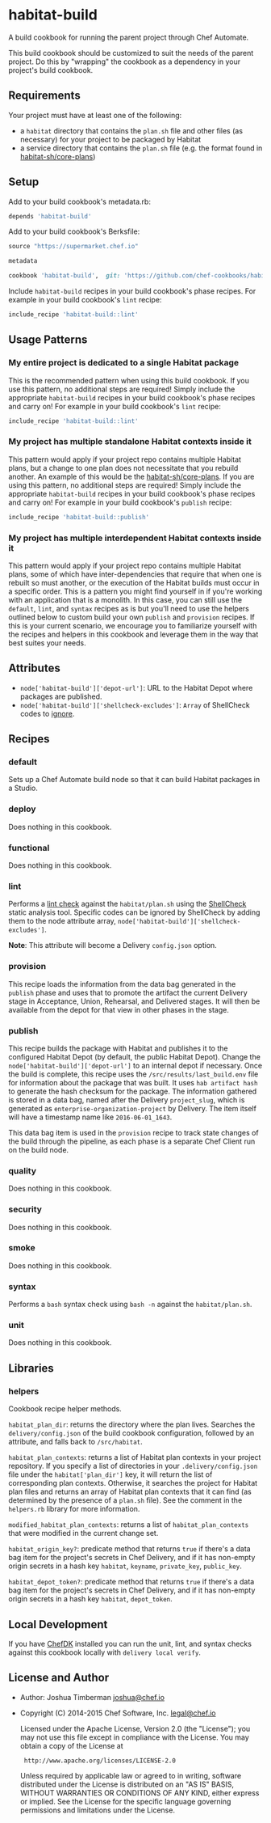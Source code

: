 # habitat-build

A build cookbook for running the parent project through Chef Automate.

This build cookbook should be customized to suit the needs of the parent project. Do this by "wrapping" the cookbook as a dependency in your project's build cookbook.

## Requirements

Your project must have at least one of the following:
  * a `habitat` directory that contains the `plan.sh` file and other files (as necessary) for your project to be packaged by Habitat
  * a service directory that contains the `plan.sh` file (e.g. the format found in [habitat-sh/core-plans](https://github.com/habitat-sh/core-plans))

## Setup

Add to your build cookbook's metadata.rb:

```ruby
depends 'habitat-build'
```

Add to your build cookbook's Berksfile:

```ruby
source "https://supermarket.chef.io"

metadata

cookbook 'habitat-build',  git: 'https://github.com/chef-cookbooks/habitat-build.git'
```

Include `habitat-build` recipes in your build cookbook's phase recipes. For example in your build cookbook's `lint` recipe:

```ruby
include_recipe 'habitat-build::lint'
```

## Usage Patterns

### My entire project is dedicated to a single Habitat package

This is the recommended pattern when using this build cookbook. If you use this pattern, no additional steps are required! Simply include the appropriate `habitat-build` recipes in your build cookbook's phase recipes and carry on! For example in your build cookbook's `lint` recipe:

```ruby
include_recipe 'habitat-build::lint'
```

### My project has multiple standalone Habitat contexts inside it

This pattern would apply if your project repo contains multiple Habitat plans, but a change to one plan does not necessitate that you rebuild another. An example of this would be the [habitat-sh/core-plans](https://github.com/habitat-sh/core-plans). If you are using this pattern, no additional steps are required! Simply include the appropriate `habitat-build` recipes in your build cookbook's phase recipes and carry on! For example in your build cookbook's `publish` recipe:

```ruby
include_recipe 'habitat-build::publish'
```

### My project has multiple interdependent Habitat contexts inside it

This pattern would apply if your project repo contains multiple Habitat plans, some of which have inter-dependencies that require that when one is rebuilt so must another, or the execution of the Habitat builds must occur in a specific order. This is a pattern you might find yourself in if you're working with an application that is a monolith. In this case, you can still use the `default`, `lint`, and `syntax` recipes as is but you'll need to use the helpers outlined below to custom build your own `publish` and `provision` recipes. If this is your current scenario, we encourage you to familiarize yourself with the recipes and helpers in this cookbook and leverage them in the way that best suites your needs.

## Attributes

* `node['habitat-build']['depot-url']`: URL to the Habitat Depot where packages are published.
* `node['habitat-build']['shellcheck-excludes']`: `Array` of ShellCheck codes to [ignore](https://github.com/koalaman/shellcheck/wiki/Ignore).

## Recipes

### default

Sets up a Chef Automate build node so that it can build Habitat packages in a Studio.

### deploy

Does nothing in this cookbook.

### functional

Does nothing in this cookbook.

### lint

Performs a [lint check](https://en.wikipedia.org/wiki/Lint_\(software\)) against the `habitat/plan.sh` using the [ShellCheck](https://www.shellcheck.net/) static analysis tool. Specific codes can be ignored by ShellCheck by adding them to the node attribute array, `node['habitat-build']['shellcheck-excludes']`.

**Note**: This attribute will become a Delivery `config.json` option.

### provision

This recipe loads the information from the data bag generated in the `publish` phase and uses that to promote the artifact the current Delivery stage in Acceptance, Union, Rehearsal, and Delivered stages. It will then be available from the depot for that view in other phases in the stage.

### publish

This recipe builds the package with Habitat and publishes it to the configured Habitat Depot (by default, the public Habitat Depot). Change the `node['habitat-build']['depot-url']` to an internal depot if necessary. Once the build is complete, this recipe uses the `/src/results/last_build.env` file for information about the package that was built. It uses `hab artifact hash` to generate the hash checksum for the package. The information gathered is stored in a data bag, named after the Delivery `project_slug`, which is generated as `enterprise-organization-project` by Delivery. The item itself will have a timestamp name like `2016-06-01_1643`.

This data bag item is used in the `provision` recipe to track state changes of the build through the pipeline, as each phase is a separate Chef Client run on the build node.

### quality

Does nothing in this cookbook.

### security

Does nothing in this cookbook.

### smoke

Does nothing in this cookbook.

### syntax

Performs a `bash` syntax check using `bash -n` against the `habitat/plan.sh`.

### unit

Does nothing in this cookbook.

## Libraries

### helpers

Cookbook recipe helper methods.

`habitat_plan_dir`: returns the directory where the plan lives. Searches the `delivery/config.json` of the build cookbook configuration, followed by an attribute, and falls back to `/src/habitat`.

`habitat_plan_contexts`: returns a list of Habitat plan contexts in your project repository. If you specify a list of directories in your `.delivery/config.json` file under the `habitat['plan_dir']` key, it will return the list of corresponding plan contexts. Otherwise, it searches the project for Habitat plan files and returns an array of Habitat plan contexts that it can find (as determined by the presence of a `plan.sh` file). See the comment in the `helpers.rb` library for more information.

`modified_habitat_plan_contexts`: returns a list of `habitat_plan_contexts` that were modified in the current change set.

`habitat_origin_key?`: predicate method that returns `true` if there's a data bag item for the project's secrets in Chef Delivery, and if it has non-empty origin secrets in a hash key `habitat`, `keyname`, `private_key`, `public_key`.

`habitat_depot_token?`: predicate method that returns `true` if there's a data bag item for the project's secrets in Chef Delivery, and if it has non-empty origin secrets in a hash key `habitat`, `depot_token`.

## Local Development

If you have [ChefDK](https://downloads.chef.io/chefdk) installed you can run
the unit, lint, and syntax checks against this cookbook locally with `delivery
local verify`.

## License and Author

- Author: Joshua Timberman <joshua@chef.io>
- Copyright (C) 2014-2015 Chef Software, Inc. <legal@chef.io>

    Licensed under the Apache License, Version 2.0 (the "License");
    you may not use this file except in compliance with the License.
    You may obtain a copy of the License at

       http://www.apache.org/licenses/LICENSE-2.0

    Unless required by applicable law or agreed to in writing, software
    distributed under the License is distributed on an "AS IS" BASIS,
    WITHOUT WARRANTIES OR CONDITIONS OF ANY KIND, either express or implied.
    See the License for the specific language governing permissions and
    limitations under the License.
